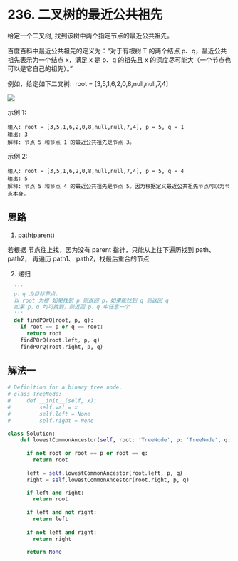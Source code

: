 # 236. 二叉树的最近公共祖先

给定一个二叉树, 找到该树中两个指定节点的最近公共祖先。

百度百科中最近公共祖先的定义为：“对于有根树 T 的两个结点 p、q，最近公共祖先表示为一个结点 x，满足 x 是 p、q 的祖先且 x 的深度尽可能大（一个节点也可以是它自己的祖先）。”

例如，给定如下二叉树:  root = [3,5,1,6,2,0,8,null,null,7,4]



![](binarytree.png)

示例 1:

```
输入: root = [3,5,1,6,2,0,8,null,null,7,4], p = 5, q = 1
输出: 3
解释: 节点 5 和节点 1 的最近公共祖先是节点 3。
```

示例 2:

```
输入: root = [3,5,1,6,2,0,8,null,null,7,4], p = 5, q = 4
输出: 5
解释: 节点 5 和节点 4 的最近公共祖先是节点 5。因为根据定义最近公共祖先节点可以为节点本身。
```

## 思路

1. path(parent)

  若根据 节点往上找，因为没有 parent 指针，只能从上往下遍历找到 path、path2， 再遍历 path1、 path2，找最后重合的节点

2. 递归

```python
  '''
  p、q 为目标节点，
  以 root 为根 如果找到 p 则返回 p，如果能找到 q 则返回 q
  如果 p、q 均可找到，则返回 p、q 中任意一个
  '''
  def findPOrQ(root, p, q):
    if root == p or q == root: 
      return root
    findPOrQ(root.left, p, q)
    findPOrQ(root.right, p, q)
```

## 解法一

```python
# Definition for a binary tree node.
# class TreeNode:
#     def __init__(self, x):
#         self.val = x
#         self.left = None
#         self.right = None

class Solution:
    def lowestCommonAncestor(self, root: 'TreeNode', p: 'TreeNode', q: 'TreeNode') -> 'TreeNode':
      
      if not root or root == p or root == q:
        return root
      
      left = self.lowestCommonAncestor(root.left, p, q)
      right = self.lowestCommonAncestor(root.right, p, q)

      if left and right:
        return root
      
      if left and not right:
        return left
      
      if not left and right:
        return right
      
      return None
      

```
